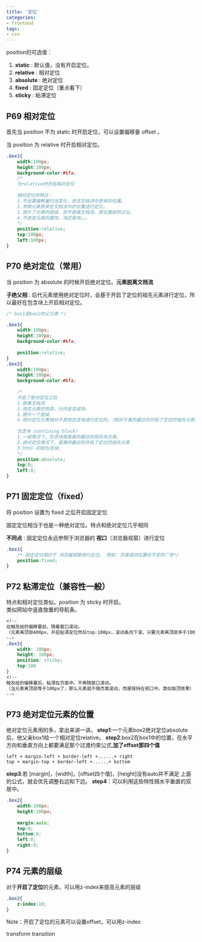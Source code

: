 ```yaml
---
title: '定位'
categories:
- frontend
tags:
- css
---
```


position的可选值：
1. **static** : 默认值，没有开启定位。
2. **relative** : 相对定位
3. **absolute** : 绝对定位
4. **fixed** : 固定定位（重点看下）
5. **sticky** : 粘滞定位

## P69 相对定位

首先当 position 不为 static 时开启定位，可以设置偏移量 offset 。

当 position 为 relative 时开启相对定位。
```css
.box1{
    width:100px;
    height:100px;
    background-color:#bfa;
    /*
    为relative时开启相对定位
    
    相对定位的特点：
    1.不设置偏移量时没变化，还在文档流中原来的位置。
    2.参照元素原来在文档流中的位置进行定位。
    3.提升了元素的层级，但不脱离文档流，原位置依然占位。
    4.不改变元素的属性。块还是块。。。
    */
    position:relative;
    top:100px;
    left:100px;
}
```
## P70 绝对定位（常用）
当 position 为 absolute 的时候开启绝对定位。**元素脱离文档流**

**子绝父相** : 后代元素使用绝对定位时，会基于开启了定位的祖先元素进行定位，所以最好在包含块上开启相对定位。
```css
/* box1是box2的父元素 */

.box1{
    width:100px;
    height:100px;
    background-color:#bfa;
    
    position:relative;
}
.box2{
    width:100px;
    height:100px;
    background-color:#bfa;
    
    /*
    开启了绝对定位之后
    1.脱离文档流
    2.改变元素的性质，行内会变成块。
    3.提升一个层级
    4.绝对定位元素相对于其他包含块进行定位的。（相对于离的最近的开启了定位的祖先元素进行定位）
    
    包含块（contining block）
    1.一般情况下，包含块就是离的最近的祖先块元素。
    2.绝对定位情况下，是离的最近的开启了定位的祖先元素
    3.html-初始包含块。
    */
    position:absolute;
    top:0;
    left:0;
}
```
## P71 固定定位（fixed）
将 position 设置为 fixed 之后开启固定定位

固定定位相当于也是一种绝对定位。特点和绝对定位几乎相同

**不同点** : 固定定位永远参照于浏览器的 **视口**（浏览器视窗）进行定位
```css
.box1{
    /* 固定定位相对于 浏览器视窗进行定位。 例如：页面滚动位置也不变的广告*/
    position:fixed;
}
```

## P72 粘滞定位（兼容性一般）
特点和相对定位类似。position 为 sticky 时开启。  
类似网站中竖直放置的导航条。   
```css
<!-- 
在触及给的偏移量前，随着窗口滚动。
（元素离顶部400px，开启粘滞定位然后top:100px，滚动条向下滚，只要元素离顶部多于100，元素随着页面滚动）
-->
.box1{
    width: 100px;
    height: 100px;
    position: sticky;
    top:100
}
<!--
触及给的偏移量后，粘滞在页面中。不再随窗口滚动。
（当元素离顶部等于100px了，那么元素就不随页面滚动，而是保持在视口中。类似吸顶效果）
-->

```

## P73 绝对定位元素的位置
绝对定位元素用的多，拿出来讲一讲。
**step1**:一个元素box2绝对定位absolute后，他父亲box1给一个相对定位relative。
**step2**:box2在box1中的位置，在水平方向和垂直方向上都要满足那个过渡约束公式,**加了offset那四个值**
```
left + margin-left + border-left +......+ right
top + margin-top + border-left +......+ bottom
```
**step3**:若 [margin]，[width]，[offset四个值]，[height]没有auto并不满足 上面的公式，就会优先调整右边和下边。
**step4**：可以利用这些特性搞水平垂直的双居中。
```css
.box2{
    width:100px;
    height:100px;
    
    margin:auto;
    top:0;
    bottom:0;
    left:0;
    right:0;
}
```


## P74 元素的层级
对于**开启了定位**的元素，可以用z-index来提高元素的层级
```css
.box2{
    z-index:10;
}
```
Note：开启了定位的元素可以设置offset，可以用z-index


transform
transition
